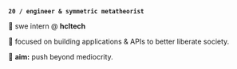 **`20 / engineer & symmetric metatheorist`**

🍁 swe intern @ **hcltech**

🍁 focused on building applications & APIs to better liberate society.

🍁 **aim:** push beyond mediocrity.
